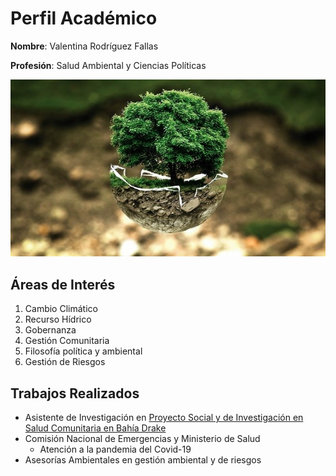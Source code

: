 # Perfil Académico

**Nombre**: Valentina Rodríguez Fallas

**Profesión**: Salud Ambiental y Ciencias Políticas

![](GESTIONAMBIENTAL.jpg)

## Áreas de Interés
1. Cambio Climático
2. Recurso Hídrico
3. Gobernanza
4. Gestión Comunitaria
5. Filosofía política y ambiental
6. Gestión de Riesgos

## Trabajos Realizados
- Asistente de Investigación en [Proyecto Social y de Investigación en Salud Comunitaria en Bahía Drake](http://www.estadistica.ucr.ac.cr/index.php/es/actividades/modelos-de-salud)
- Comisión Nacional de Emergencias y Ministerio de Salud 
    * Atención a la pandemia del Covid-19
- Asesorías Ambientales en gestión ambiental y de riesgos

